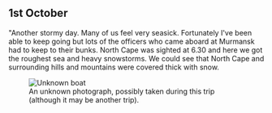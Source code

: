 ## 1st October

"Another stormy day. Many of us feel very seasick. Fortunately I've been able to keep going but lots of the officers who came aboard at Murmansk had to keep to their bunks. North Cape was sighted at 6.30 and here we got the roughest sea and heavy snowstorms. We could see that North Cape and surrounding hills and mountains were covered thick with snow.

<figure>
    <img class="entry__photo" src="/images/content/photo_other.jpg" sizes="90vw" srcset="/images/content/photo_other-sml.jpg 400w, /images/content/photo_other-med.jpg 650w, /images/content/photo_other-lrg.jpg 900w" alt="Unknown boat">
    <figcaption>An unknown photograph, possibly taken during this trip (although it may be another trip).</figcaption>
</figure>